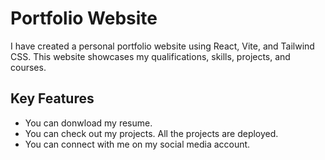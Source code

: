 
# Portfolio Website

I have created a personal portfolio website using React, Vite, and Tailwind CSS. This website showcases my qualifications, skills, projects, and courses. 






## Key Features

- You can donwload my resume.
- You can check out my projects. All the projects are deployed.
- You can connect with me on my social media account.




